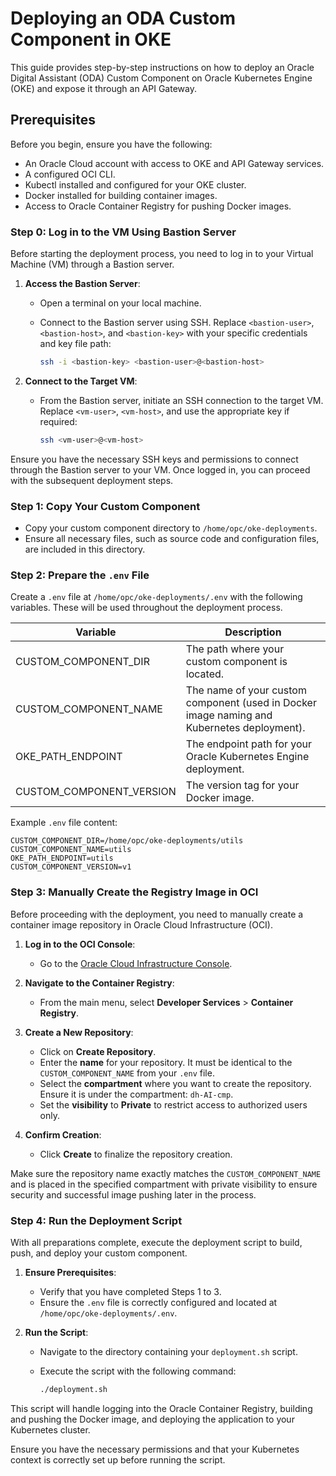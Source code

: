# Deploying an ODA Custom Component in OKE

This guide provides step-by-step instructions on how to deploy an Oracle Digital Assistant (ODA) Custom Component on Oracle Kubernetes Engine (OKE) and expose it through an API Gateway.

## Prerequisites

Before you begin, ensure you have the following:

- An Oracle Cloud account with access to OKE and API Gateway services.
- A configured OCI CLI.
- Kubectl installed and configured for your OKE cluster.
- Docker installed for building container images.
- Access to Oracle Container Registry for pushing Docker images.


### Step 0: Log in to the VM Using Bastion Server

Before starting the deployment process, you need to log in to your Virtual Machine (VM) through a Bastion server.

1. **Access the Bastion Server**:
    - Open a terminal on your local machine.
    - Connect to the Bastion server using SSH. Replace `<bastion-user>`, `<bastion-host>`, and `<bastion-key>` with your specific credentials and key file path:

      ```bash
      ssh -i <bastion-key> <bastion-user>@<bastion-host>
      ```

2. **Connect to the Target VM**:
    - From the Bastion server, initiate an SSH connection to the target VM. Replace `<vm-user>`, `<vm-host>`, and use the appropriate key if required:

      ```bash
      ssh <vm-user>@<vm-host>
      ```

Ensure you have the necessary SSH keys and permissions to connect through the Bastion server to your VM. Once logged in, you can proceed with the subsequent deployment steps.
### Step 1: Copy Your Custom Component

- Copy your custom component directory to `/home/opc/oke-deployments`.
- Ensure all necessary files, such as source code and configuration files, are included in this directory.

### Step 2: Prepare the `.env` File

Create a `.env` file at `/home/opc/oke-deployments/.env` with the following variables. These will be used throughout the deployment process.


| Variable                 | Description                                                                                |
|--------------------------|--------------------------------------------------------------------------------------------|
| CUSTOM_COMPONENT_DIR     | The path where your custom component is located.                                           |
| CUSTOM_COMPONENT_NAME    | The name of your custom component (used in Docker image naming and Kubernetes deployment). |
| OKE_PATH_ENDPOINT        | The endpoint path for your Oracle Kubernetes Engine deployment.                            |
| CUSTOM_COMPONENT_VERSION | The version tag for your Docker image.                                                     |


Example `.env` file content:

```plaintext
CUSTOM_COMPONENT_DIR=/home/opc/oke-deployments/utils
CUSTOM_COMPONENT_NAME=utils
OKE_PATH_ENDPOINT=utils
CUSTOM_COMPONENT_VERSION=v1
```

### Step 3: Manually Create the Registry Image in OCI

Before proceeding with the deployment, you need to manually create a container image repository in Oracle Cloud Infrastructure (OCI).

1. **Log in to the OCI Console**:
    - Go to the [Oracle Cloud Infrastructure Console](https://cloud.oracle.com/).

2. **Navigate to the Container Registry**:
    - From the main menu, select **Developer Services** > **Container Registry**.

3. **Create a New Repository**:
    - Click on **Create Repository**.
    - Enter the **name** for your repository. It must be identical to the `CUSTOM_COMPONENT_NAME` from your `.env` file.
    - Select the **compartment** where you want to create the repository. Ensure it is under the compartment: `dh-AI-cmp`.
    - Set the **visibility** to **Private** to restrict access to authorized users only.

4. **Confirm Creation**:
    - Click **Create** to finalize the repository creation.

Make sure the repository name exactly matches the `CUSTOM_COMPONENT_NAME` and is placed in the specified compartment with private visibility to ensure security and successful image pushing later in the process.


### Step 4: Run the Deployment Script

With all preparations complete, execute the deployment script to build, push, and deploy your custom component.

1. **Ensure Prerequisites**:
    - Verify that you have completed Steps 1 to 3.
    - Ensure the `.env` file is correctly configured and located at `/home/opc/oke-deployments/.env`.

2. **Run the Script**:
    - Navigate to the directory containing your `deployment.sh` script.
    - Execute the script with the following command:

      ```bash
      ./deployment.sh
      ```

This script will handle logging into the Oracle Container Registry, building and pushing the Docker image, and deploying the application to your Kubernetes cluster.

Ensure you have the necessary permissions and that your Kubernetes context is correctly set up before running the script.
